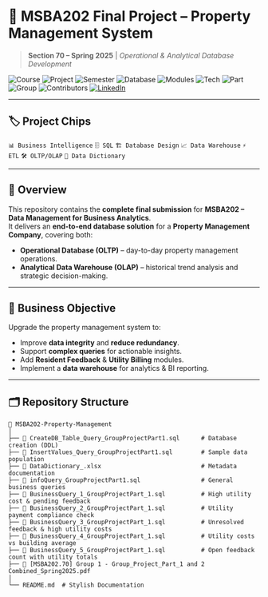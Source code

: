 # 🏢 MSBA202 Final Project – Property Management System  
> **Section 70 – Spring 2025** | *Operational & Analytical Database Development*  

![Course](https://img.shields.io/badge/Course-MSBA202%20Data%20Management-blue)
![Project](https://img.shields.io/badge/Project-Property%20Management%20System-orange)
![Semester](https://img.shields.io/badge/Semester-Spring%202025-lightblue)
![Database](https://img.shields.io/badge/Database-MySQL%20%7C%20Star%20Schema-lightgrey)
![Modules](https://img.shields.io/badge/Modules-Leasing%20%7C%20Maintenance%20%7C%20Utilities-green)
![Tech](https://img.shields.io/badge/Tech-SQL%20%7C%20ETL%20%7C%20PowerBI-yellow)
![Part](https://img.shields.io/badge/Parts-Operational%20%26%20Analytical-red)
![Group](https://img.shields.io/badge/Group-1-brightgreen)
![Contributors](https://img.shields.io/badge/Contributors-4-brightgreen)
[![LinkedIn](https://img.shields.io/badge/LinkedIn-Md%20Tarbiar%20Swat-grey?logo=linkedin)](https://www.linkedin.com/in/md-tarbiar-swat/)



---

## 🏷️ Project Chips
`📊 Business Intelligence` `🗄 SQL` `🏗 Database Design` `📈 Data Warehouse` `⚡ ETL` `🛠 OLTP/OLAP` `📑 Data Dictionary`  

---

## 📌 Overview
This repository contains the **complete final submission** for **MSBA202 – Data Management for Business Analytics**.  
It delivers an **end-to-end database solution** for a **Property Management Company**, covering both:
- **Operational Database (OLTP)** – day-to-day property management operations.
- **Analytical Data Warehouse (OLAP)** – historical trend analysis and strategic decision-making.

---

## 🎯 Business Objective
Upgrade the property management system to:
- Improve **data integrity** and **reduce redundancy**.
- Support **complex queries** for actionable insights.
- Add **Resident Feedback** & **Utility Billing** modules.
- Implement a **data warehouse** for analytics & BI reporting.

---

## 🗂 Repository Structure
```plaintext
📁 MSBA202-Property-Management
│
├── 📄 CreateDB_Table_Query_GroupProjectPart1.sql      # Database creation (DDL)
├── 📄 InsertValues_Query_GroupProjectPart1.sql        # Sample data population
├── 📄 DataDictionary_.xlsx                            # Metadata documentation
├── 📄 infoQuery_GroupProjectPart1.sql                 # General business queries
├── 📄 BusinessQuery_1_GroupProjectPart_1.sql          # High utility cost & pending feedback
├── 📄 BusinessQuery_2_GroupProjectPart_1.sql          # Utility payment compliance check
├── 📄 BusinessQuery_3_GroupProjectPart_1.sql          # Unresolved feedback & high utility costs
├── 📄 BusinessQuery_4_GroupProjectPart_1.sql          # Utility costs vs building average
├── 📄 BusinessQuery_5_GroupProjectPart_1.sql          # Open feedback count with utility totals
├── 📄 [MSBA202.70] Group 1 - Group_Project_Part_1 and 2 Combined_Spring2025.pdf
│
└── README.md  # Stylish Documentation
